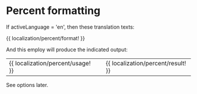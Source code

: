 <!-- ======================================================================
--- Search engine
title:          Percent formatting
keywords:       percent, formatting
description:    Percent formatting of ng-translation.
--- Menu system
order:          20
text:           Percent formatting
hidden:         false
umbel:          false
--- Page properties
id:             
document:       
layout:         layout-2-left
$-left:         #side-menu
searchable:     true
--- Side menu
side-menu-root:     /documentation
side-menu-header:   Documentation
side-menu-top:      
side-menu-depth:    2
======================================================================= -->

# Percent formatting

If activeLanguage = 'en', then these translation texts:

{{ localization/percent/format! }}

And this employ will produce the indicated output:

<table class="splitted">
  <tr>
    <td>{{ localization/percent/usage! }}</td>
    <td>&nbsp;</td>
    <td>{{ localization/percent/result! }}</td>
  </tr>
</table>

See options later.

